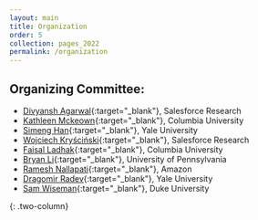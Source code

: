 ```yaml
---
layout: main
title: Organization
order: 5
collection: pages_2022
permalink: /organization
---
```

<!-- ## Steering Committee:-->

## Organizing Committee:

- [Divyansh Agarwal](https://www.linkedin.com/in/agarwal-divyansh/){:target="_blank"}, Salesforce Research
- [Kathleen Mckeown](http://www.cs.columbia.edu/~kathy/){:target="_blank"}, Columbia University 
- [Simeng Han](https://shirleyhan6.github.io/){:target="_blank"}, Yale University
- [Wojciech Kryściński](https://about.me/wkryscinski){:target="_blank"}, Salesforce Research
- [Faisal Ladhak](https://www.cs.columbia.edu/~faisal/){:target="_blank"}, Columbia University
- [Bryan Li](https://manestay.github.io/){:target="_blank"}, University of Pennsylvania
- [Ramesh Nallapati](https://www.amazon.science/author/ramesh-nallapati){:target="_blank"}, Amazon
- [Dragomir Radev](http://www.cs.yale.edu/homes/radev/){:target="_blank"}, Yale University
- [Sam Wiseman](https://swiseman.github.io/){:target="_blank"}, Duke University

<!-- 

## Program Committee:
- 

-->


{: .two-column}
